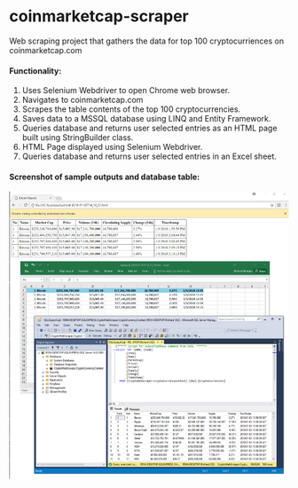 # coinmarketcap-scraper
Web scraping project that gathers the data for top 100 cryptocurriences on coinmarketcap.com

#### Functionality:

1. Uses Selenium Webdriver to open Chrome web browser.
2. Navigates to coinmarketcap.com
3. Scrapes the table contents of the top 100 cryptocurrencies.
4. Saves data to a MSSQL database using LINQ and Entity Framework.
5. Queries database and returns user selected entries as an HTML page built using StringBuilder class.
6. HTML Page displayed using Selenium Webdriver.
7. Queries database and returns user selected entries in an Excel sheet.

#### Screenshot of sample outputs and database table:
![alt text](https://github.com/rmangra/coinmarketcap-scraper/blob/master/Sample_Output1.png "Sample Output")